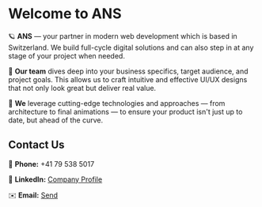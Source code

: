 # Welcome to ANS

🪐 **ANS** — your partner in modern web development which is based in Switzerland. We build full-cycle digital solutions and can also step in at any stage of your project when needed.

🧩 **Our team** dives deep into your business specifics, target audience, and project goals. This allows us to craft intuitive and effective UI/UX designs that not only look great but deliver real value.

🚀 **We** leverage cutting-edge technologies and approaches — from architecture to final animations — to ensure your product isn't just up to date, but ahead of the curve.

## Contact Us

📱 **Phone:** +41 79 538 5017

💼 **LinkedIn:** [Company Profile](https://www.linkedin.com/company/arkadii-nahoha-software)

✉️ **Email:** [Send](mailto:arkadiinahohasoftware@outlook.com)
